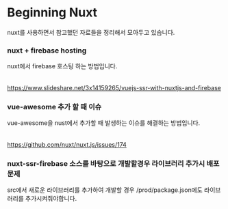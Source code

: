 # Beginning Nuxt
nuxt를 사용하면서 참고했던 자료들을 정리해서 모아두고 있습니다.


### nuxt + firebase hosting 
nuxt에서 firebase 호스팅 하는 방법입니다. 

######
https://www.slideshare.net/3x14159265/vuejs-ssr-with-nuxtjs-and-firebase

### vue-awesome 추가 할 때 이슈 
vue-awesome을 nust에서 추가할 때 발생하는 이슈를 해결하는 방법입니다.

###### 
https://github.com/nuxt/nuxt.js/issues/174

### nuxt-ssr-firebase 소스를 바탕으로 개발할경우 라이브러리 추가시 배포문제 
src에서 새로운 라이브러리를 추가하여 개발할 경우 /prod/package.json에도 라이브러리를 추가시켜줘야합니다.

